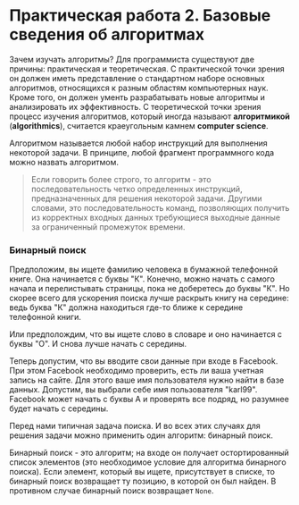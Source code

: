 # Практическая работа 2. Базовые сведения об алгоритмах

Зачем изучать алгоритмы? Для программиста существуют две причины: практическая и теоретическая. С практической точки зрения он должен иметь представление о стандартном наборе основных алгоритмов, относящихся к разным областям компьютерных наук. Кроме того, он должен ументь разрабатывать новые алгоритмы и анализировать их эффективность. С теоретической точки зрения процесс изучения алгоритмов, который иногда называют **алгоритмикой** \(**algorithmics**\), считается краеугольным камнем **computer science**. 

Алгоритмом называется любой набор инструкций для выполнения некоторой задачи. В принципе, любой фрагмент программного кода можно назвать алгоритмом.

> Если говорить более строго, то алгоритм - это последовательность четко определенных инструкций, предназначенных для решения некоторой задачи. Другими словами, это последовательность команд, позволяющих получить из корректных входных данных требующиеся выходные данные за ограниченный промежуток времени.

### Бинарный поиск

Предположим, вы ищете фамилию человека в бумажной телефонной книге. Она начинается с буквы "К". Конечно, можно начать с самого начала и перелистывать страницы, пока не доберетесь до буквы "К". Но скорее всего для ускорения поиска лучше раскрыть книгу на середине: ведь буква "К" должна находиться где-то ближе к середине телефонной книги.

Или предполождим, что вы ищете слово в словаре и оно начинается с буквы "О". И снова лучше начать с середины.

Теперь допустим, что вы вводите свои данные при входе в Facebook. При этом Facebook необходимо проверить, есть ли ваша учетная запись на сайте. Для этого ваше имя пользователя нужно найти в базе данных. Допустим, вы выбрали себе имя пользователя "karl99". Facebook может начать с буквы A и проверять все подряд, но разумнее будет начать с середины.

Перед нами типичная задача поиска. И во всех этих случаях для решения задачи можно применить один алгоритм: бинарный поиск.

Бинарный поиск - это алгоритм; на входе он получает остортированный список элементов \(это необходимое условие для алгоритма бинарного поиска\). Если элемент, который вы ищете, присутствует в списке, то бинарный поиск возвращает ту позицию, в которой он был найден. В противном случае бинарный поиск возвращает `None`.

